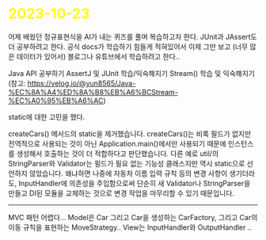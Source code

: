 # <span style="color:yellow">2023-10-23</span>
어제 배웠던 정규표현식을 AI가 내는 퀴즈를 풀며 복습하고자 한다.
JUnit과 JAssert도 더 공부하려고 한다. 공식 docs가 학습하기 힘들게 적혀있어서 이제 그만 보고 (너무 많은 데이터가 있어서) 블로그나 유튜브에서 학습하려고 한다..

Java API 공부하기
AssertJ 및 JUnit 학습/익숙해지기
Stream() 학습 및 익숙해지기 (참고: https://velog.io/@yun8565/Java-%EC%8A%A4%ED%8A%B8%EB%A6%BCStream-%EC%A0%95%EB%A6%AC)

static에 대한 고민을 했다.

createCars() 메서드의 static을 제거했습니다. createCars()는 비록 필드가 없지만 전역적으로 사용되는 것이 아닌 Application.main()에서만 사용되기 때문에 인스턴스를 생성해서 호출하는 것이 더 적합하다고 판단했습니다. 다른 예로 util/의 StringParser와 Validator는 필드가 필요 없는 기능성 클래스지만 역시 static으로 선언하지 않았습니다. 왜냐하면 나중에 자동차 이름 입력 규칙 등의 변경 사항이 생기더라도, InputHandler에 의존성을 주입함으로써 단순히 새 Validator나 StringParser을 만들고 DI된 모듈을 교체하는 것으로 변경 작업을 마무리할 수 있기 때문입니다.


- - -


MVC 패턴 어렵다...
Model은 Car 그리고 Car을 생성하는 CarFactory, 그리고 Car의 이동 규칙을 표현하는 MoveStrategy..
View는 InputHandler와 OutputHandler ..